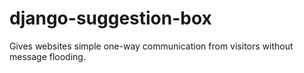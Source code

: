 # django-suggestion-box
Gives websites simple one-way communication from visitors without message flooding.
